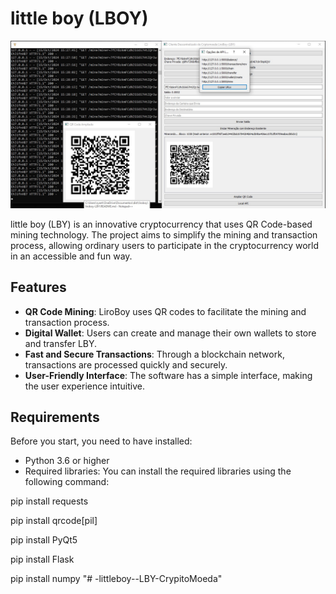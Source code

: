 # little boy (LBOY)

![LiroBoy](https://github.com/liroboy/liroboy-LBY/blob/liroboy/001.jpg)

little boy (LBY) is an innovative cryptocurrency that uses QR Code-based mining technology. The project aims to simplify the mining and transaction process, allowing ordinary users to participate in the cryptocurrency world in an accessible and fun way.

## Features

- **QR Code Mining**: LiroBoy uses QR codes to facilitate the mining and transaction process.
- **Digital Wallet**: Users can create and manage their own wallets to store and transfer LBY.
- **Fast and Secure Transactions**: Through a blockchain network, transactions are processed quickly and securely.
- **User-Friendly Interface**: The software has a simple interface, making the user experience intuitive.

## Requirements

Before you start, you need to have installed:

- Python 3.6 or higher
- Required libraries:
You can install the required libraries using the following command:

pip install requests

pip install qrcode[pil]

pip install PyQt5

pip install Flask

pip install numpy
"# -littleboy--LBY-CrypitoMoeda" 
